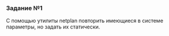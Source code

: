 <h3>Задание №1</h3>

С помощью утилиты netplan повторить имеющиеся в системе параметры, но задать их статически.
